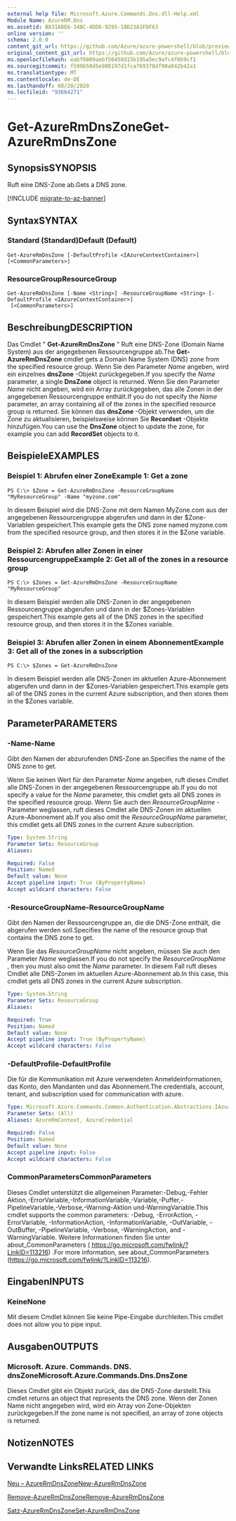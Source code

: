```yaml
---
external help file: Microsoft.Azure.Commands.Dns.dll-Help.xml
Module Name: AzureRM.Dns
ms.assetid: B831ABE6-348C-4DD6-9295-18D23A1FDF63
online version: ''
schema: 2.0.0
content_git_url: https://github.com/Azure/azure-powershell/blob/preview/src/ResourceManager/Dns/Commands.Dns/help/Get-AzureRmDnsZone.md
original_content_git_url: https://github.com/Azure/azure-powershell/blob/preview/src/ResourceManager/Dns/Commands.Dns/help/Get-AzureRmDnsZone.md
ms.openlocfilehash: eabf0809aebf50458d15b195a5ec9afc4f0b9cf1
ms.sourcegitcommit: f599b50d5e980197d1fca769378df90a842b42a1
ms.translationtype: MT
ms.contentlocale: de-DE
ms.lasthandoff: 08/20/2020
ms.locfileid: "93664271"
---
```

# <span data-ttu-id="e09fd-101">Get-AzureRmDnsZone</span><span class="sxs-lookup"><span data-stu-id="e09fd-101">Get-AzureRmDnsZone</span></span>

## <span data-ttu-id="e09fd-102">Synopsis</span><span class="sxs-lookup"><span data-stu-id="e09fd-102">SYNOPSIS</span></span>
<span data-ttu-id="e09fd-103">Ruft eine DNS-Zone ab.</span><span class="sxs-lookup"><span data-stu-id="e09fd-103">Gets a DNS zone.</span></span>

[!INCLUDE [migrate-to-az-banner](../../includes/migrate-to-az-banner.md)]

## <span data-ttu-id="e09fd-104">Syntax</span><span class="sxs-lookup"><span data-stu-id="e09fd-104">SYNTAX</span></span>

### <span data-ttu-id="e09fd-105">Standard (Standard)</span><span class="sxs-lookup"><span data-stu-id="e09fd-105">Default (Default)</span></span>
```
Get-AzureRmDnsZone [-DefaultProfile <IAzureContextContainer>] [<CommonParameters>]
```

### <span data-ttu-id="e09fd-106">ResourceGroup</span><span class="sxs-lookup"><span data-stu-id="e09fd-106">ResourceGroup</span></span>
```
Get-AzureRmDnsZone [-Name <String>] -ResourceGroupName <String> [-DefaultProfile <IAzureContextContainer>]
 [<CommonParameters>]
```

## <span data-ttu-id="e09fd-107">Beschreibung</span><span class="sxs-lookup"><span data-stu-id="e09fd-107">DESCRIPTION</span></span>
<span data-ttu-id="e09fd-108">Das Cmdlet " **Get-AzureRmDnsZone** " Ruft eine DNS-Zone (Domain Name System) aus der angegebenen Ressourcengruppe ab.</span><span class="sxs-lookup"><span data-stu-id="e09fd-108">The **Get-AzureRmDnsZone** cmdlet gets a Domain Name System (DNS) zone from the specified resource group.</span></span>
<span data-ttu-id="e09fd-109">Wenn Sie den Parameter *Name* angeben, wird ein einzelnes **dnsZone** -Objekt zurückgegeben.</span><span class="sxs-lookup"><span data-stu-id="e09fd-109">If you specify the *Name* parameter, a single **DnsZone** object is returned.</span></span>
<span data-ttu-id="e09fd-110">Wenn Sie den Parameter *Name* nicht angeben, wird ein Array zurückgegeben, das alle Zonen in der angegebenen Ressourcengruppe enthält.</span><span class="sxs-lookup"><span data-stu-id="e09fd-110">If you do not specify the *Name* parameter, an array containing all of the zones in the specified resource group is returned.</span></span>
<span data-ttu-id="e09fd-111">Sie können das **dnsZone** -Objekt verwenden, um die Zone zu aktualisieren, beispielsweise können Sie **Recordset** -Objekte hinzufügen.</span><span class="sxs-lookup"><span data-stu-id="e09fd-111">You can use the **DnsZone** object to update the zone, for example you can add **RecordSet** objects to it.</span></span>

## <span data-ttu-id="e09fd-112">Beispiele</span><span class="sxs-lookup"><span data-stu-id="e09fd-112">EXAMPLES</span></span>

### <span data-ttu-id="e09fd-113">Beispiel 1: Abrufen einer Zone</span><span class="sxs-lookup"><span data-stu-id="e09fd-113">Example 1: Get a zone</span></span>
```
PS C:\> $Zone = Get-AzureRmDnsZone -ResourceGroupName "MyResourceGroup" -Name "myzone.com"
```

<span data-ttu-id="e09fd-114">In diesem Beispiel wird die DNS-Zone mit dem Namen MyZone.com aus der angegebenen Ressourcengruppe abgerufen und dann in der $Zone-Variablen gespeichert.</span><span class="sxs-lookup"><span data-stu-id="e09fd-114">This example gets the DNS zone named myzone.com from the specified resource group, and then stores it in the $Zone variable.</span></span>

### <span data-ttu-id="e09fd-115">Beispiel 2: Abrufen aller Zonen in einer Ressourcengruppe</span><span class="sxs-lookup"><span data-stu-id="e09fd-115">Example 2: Get all of the zones in a resource group</span></span>
```
PS C:\> $Zones = Get-AzureRmDnsZone -ResourceGroupName "MyResourceGroup"
```

<span data-ttu-id="e09fd-116">In diesem Beispiel werden alle DNS-Zonen in der angegebenen Ressourcengruppe abgerufen und dann in der $Zones-Variablen gespeichert.</span><span class="sxs-lookup"><span data-stu-id="e09fd-116">This example gets all of the DNS zones in the specified resource group, and then stores it in the $Zones variable.</span></span>

### <span data-ttu-id="e09fd-117">Beispiel 3: Abrufen aller Zonen in einem Abonnement</span><span class="sxs-lookup"><span data-stu-id="e09fd-117">Example 3: Get all of the zones in a subscription</span></span>
```
PS C:\> $Zones = Get-AzureRmDnsZone
```

<span data-ttu-id="e09fd-118">In diesem Beispiel werden alle DNS-Zonen im aktuellen Azure-Abonnement abgerufen und dann in der $Zones-Variablen gespeichert.</span><span class="sxs-lookup"><span data-stu-id="e09fd-118">This example gets all of the DNS zones in the current Azure subscription, and then stores them in the $Zones variable.</span></span>

## <span data-ttu-id="e09fd-119">Parameter</span><span class="sxs-lookup"><span data-stu-id="e09fd-119">PARAMETERS</span></span>

### <span data-ttu-id="e09fd-120">-Name</span><span class="sxs-lookup"><span data-stu-id="e09fd-120">-Name</span></span>
<span data-ttu-id="e09fd-121">Gibt den Namen der abzurufenden DNS-Zone an.</span><span class="sxs-lookup"><span data-stu-id="e09fd-121">Specifies the name of the DNS zone to get.</span></span>

<span data-ttu-id="e09fd-122">Wenn Sie keinen Wert für den Parameter *Name* angeben, ruft dieses Cmdlet alle DNS-Zonen in der angegebenen Ressourcengruppe ab.</span><span class="sxs-lookup"><span data-stu-id="e09fd-122">If you do not specify a value for the *Name* parameter, this cmdlet gets all DNS zones in the specified resource group.</span></span>
<span data-ttu-id="e09fd-123">Wenn Sie auch den *ResourceGroupName* -Parameter weglassen, ruft dieses Cmdlet alle DNS-Zonen im aktuellen Azure-Abonnement ab.</span><span class="sxs-lookup"><span data-stu-id="e09fd-123">If you also omit the *ResourceGroupName* parameter, this cmdlet gets all DNS zones in the current Azure subscription.</span></span>

```yaml
Type: System.String
Parameter Sets: ResourceGroup
Aliases: 

Required: False
Position: Named
Default value: None
Accept pipeline input: True (ByPropertyName)
Accept wildcard characters: False
```

### <span data-ttu-id="e09fd-124">-ResourceGroupName</span><span class="sxs-lookup"><span data-stu-id="e09fd-124">-ResourceGroupName</span></span>
<span data-ttu-id="e09fd-125">Gibt den Namen der Ressourcengruppe an, die die DNS-Zone enthält, die abgerufen werden soll.</span><span class="sxs-lookup"><span data-stu-id="e09fd-125">Specifies the name of the resource group that contains the DNS zone to get.</span></span>

<span data-ttu-id="e09fd-126">Wenn Sie das *ResourceGroupName* nicht angeben, müssen Sie auch den Parameter *Name* weglassen.</span><span class="sxs-lookup"><span data-stu-id="e09fd-126">If you do not specify the *ResourceGroupName* , then you must also omit the *Name* parameter.</span></span>
<span data-ttu-id="e09fd-127">In diesem Fall ruft dieses Cmdlet alle DNS-Zonen im aktuellen Azure-Abonnement ab.</span><span class="sxs-lookup"><span data-stu-id="e09fd-127">In this case, this cmdlet gets all DNS zones in the current Azure subscription.</span></span>

```yaml
Type: System.String
Parameter Sets: ResourceGroup
Aliases: 

Required: True
Position: Named
Default value: None
Accept pipeline input: True (ByPropertyName)
Accept wildcard characters: False
```

### <span data-ttu-id="e09fd-128">-DefaultProfile</span><span class="sxs-lookup"><span data-stu-id="e09fd-128">-DefaultProfile</span></span>
<span data-ttu-id="e09fd-129">Die für die Kommunikation mit Azure verwendeten Anmeldeinformationen, das Konto, den Mandanten und das Abonnement.</span><span class="sxs-lookup"><span data-stu-id="e09fd-129">The credentials, account, tenant, and subscription used for communication with azure.</span></span>

```yaml
Type: Microsoft.Azure.Commands.Common.Authentication.Abstractions.IAzureContextContainer
Parameter Sets: (All)
Aliases: AzureRmContext, AzureCredential

Required: False
Position: Named
Default value: None
Accept pipeline input: False
Accept wildcard characters: False
```

### <span data-ttu-id="e09fd-130">CommonParameters</span><span class="sxs-lookup"><span data-stu-id="e09fd-130">CommonParameters</span></span>
<span data-ttu-id="e09fd-131">Dieses Cmdlet unterstützt die allgemeinen Parameter:-Debug,-Fehler Aktion,-ErrorVariable,-InformationVariable,-Variable,-Puffer,-PipelineVariable,-Verbose,-Warning-Aktion und-WarningVariable.</span><span class="sxs-lookup"><span data-stu-id="e09fd-131">This cmdlet supports the common parameters: -Debug, -ErrorAction, -ErrorVariable, -InformationAction, -InformationVariable, -OutVariable, -OutBuffer, -PipelineVariable, -Verbose, -WarningAction, and -WarningVariable.</span></span> <span data-ttu-id="e09fd-132">Weitere Informationen finden Sie unter about_CommonParameters ( https://go.microsoft.com/fwlink/?LinkID=113216) .</span><span class="sxs-lookup"><span data-stu-id="e09fd-132">For more information, see about_CommonParameters (https://go.microsoft.com/fwlink/?LinkID=113216).</span></span>

## <span data-ttu-id="e09fd-133">Eingaben</span><span class="sxs-lookup"><span data-stu-id="e09fd-133">INPUTS</span></span>

### <span data-ttu-id="e09fd-134">Keine</span><span class="sxs-lookup"><span data-stu-id="e09fd-134">None</span></span>
<span data-ttu-id="e09fd-135">Mit diesem Cmdlet können Sie keine Pipe-Eingabe durchleiten.</span><span class="sxs-lookup"><span data-stu-id="e09fd-135">This cmdlet does not allow you to pipe input.</span></span>

## <span data-ttu-id="e09fd-136">Ausgaben</span><span class="sxs-lookup"><span data-stu-id="e09fd-136">OUTPUTS</span></span>

### <span data-ttu-id="e09fd-137">Microsoft. Azure. Commands. DNS. dnsZone</span><span class="sxs-lookup"><span data-stu-id="e09fd-137">Microsoft.Azure.Commands.Dns.DnsZone</span></span>
<span data-ttu-id="e09fd-138">Dieses Cmdlet gibt ein Objekt zurück, das die DNS-Zone darstellt.</span><span class="sxs-lookup"><span data-stu-id="e09fd-138">This cmdlet returns an object that represents the DNS zone.</span></span>
<span data-ttu-id="e09fd-139">Wenn der Zonen Name nicht angegeben wird, wird ein Array von Zone-Objekten zurückgegeben.</span><span class="sxs-lookup"><span data-stu-id="e09fd-139">If the zone name is not specified, an array of zone objects is returned.</span></span>

## <span data-ttu-id="e09fd-140">Notizen</span><span class="sxs-lookup"><span data-stu-id="e09fd-140">NOTES</span></span>

## <span data-ttu-id="e09fd-141">Verwandte Links</span><span class="sxs-lookup"><span data-stu-id="e09fd-141">RELATED LINKS</span></span>

[<span data-ttu-id="e09fd-142">Neu – AzureRmDnsZone</span><span class="sxs-lookup"><span data-stu-id="e09fd-142">New-AzureRmDnsZone</span></span>](./New-AzureRmDnsZone.md)

[<span data-ttu-id="e09fd-143">Remove-AzureRmDnsZone</span><span class="sxs-lookup"><span data-stu-id="e09fd-143">Remove-AzureRmDnsZone</span></span>](./Remove-AzureRmDnsZone.md)

[<span data-ttu-id="e09fd-144">Satz-AzureRmDnsZone</span><span class="sxs-lookup"><span data-stu-id="e09fd-144">Set-AzureRmDnsZone</span></span>](./Set-AzureRmDnsZone.md)
